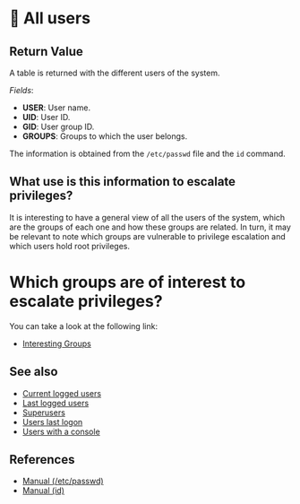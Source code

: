 # 👥 All users

## Return Value
A table is returned with the different users of the system.

*Fields*:
- **USER**: User name.
- **UID**: User ID.
- **GID**: User group ID.
- **GROUPS**: Groups to which the user belongs.

The information is obtained from the `/etc/passwd` file and the `id` command.

## What use is this information to escalate privileges?
It is interesting to have a general view of all the users of the system, which are the groups of each one and how these groups are related. In turn, it may be relevant to note which groups are vulnerable to privilege escalation and which users hold root privileges.

# Which groups are of interest to escalate privileges?
You can take a look at the following link:
- [Interesting Groups](https://book.hacktricks.xyz/linux-hardening/privilege-escalation/interesting-groups-linux-pe)

## See also
- [Current logged users](current)
- [Last logged users](last)
- [Superusers](superusers)
- [Users last logon](last_logon)
- [Users with a console](console)

## References
- [Manual (/etc/passwd)](https://www.man7.org/linux/man-pages/man5/passwd.5.html)
- [Manual (id)](https://www.man7.org/linux/man-pages/man1/id.1.html)